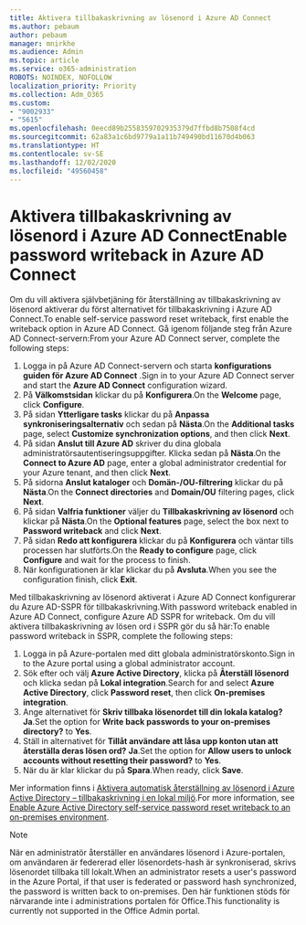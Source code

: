 ```yaml
---
title: Aktivera tillbakaskrivning av lösenord i Azure AD Connect
ms.author: pebaum
author: pebaum
manager: mnirkhe
ms.audience: Admin
ms.topic: article
ms.service: o365-administration
ROBOTS: NOINDEX, NOFOLLOW
localization_priority: Priority
ms.collection: Adm_O365
ms.custom:
- "9002933"
- "5615"
ms.openlocfilehash: 0eecd89b2558359702935379d7ffbd8b7508f4cd
ms.sourcegitcommit: 62a83a1c6bd9779a1a11b749490bd11670d4b063
ms.translationtype: HT
ms.contentlocale: sv-SE
ms.lasthandoff: 12/02/2020
ms.locfileid: "49560458"
---
```

# <a name="enable-password-writeback-in-azure-ad-connect"></a><span data-ttu-id="8bafd-102">Aktivera tillbakaskrivning av lösenord i Azure AD Connect</span><span class="sxs-lookup"><span data-stu-id="8bafd-102">Enable password writeback in Azure AD Connect</span></span>

<span data-ttu-id="8bafd-103">Om du vill aktivera självbetjäning för återställning av tillbakaskrivning av lösenord aktiverar du först alternativet för tillbakaskrivning i Azure AD Connect.</span><span class="sxs-lookup"><span data-stu-id="8bafd-103">To enable self-service password reset writeback, first enable the writeback option in Azure AD Connect.</span></span> <span data-ttu-id="8bafd-104">Gå igenom följande steg från Azure AD Connect-servern:</span><span class="sxs-lookup"><span data-stu-id="8bafd-104">From your Azure AD Connect server, complete the following steps:</span></span>

1. <span data-ttu-id="8bafd-105">Logga in på Azure AD Connect-servern och starta **konfigurations guiden för Azure AD Connect** .</span><span class="sxs-lookup"><span data-stu-id="8bafd-105">Sign in to your Azure AD Connect server and start the **Azure AD Connect** configuration wizard.</span></span>
2. <span data-ttu-id="8bafd-106">På **Välkomstsidan** klickar du på **Konfigurera**.</span><span class="sxs-lookup"><span data-stu-id="8bafd-106">On the **Welcome** page, click **Configure**.</span></span>
3. <span data-ttu-id="8bafd-107">På sidan **Ytterligare tasks** klickar du på **Anpassa synkroniseringsalternativ** och sedan på **Nästa**.</span><span class="sxs-lookup"><span data-stu-id="8bafd-107">On the **Additional tasks** page, select **Customize synchronization options**, and then click **Next**.</span></span>
4. <span data-ttu-id="8bafd-108">På sidan **Anslut till Azure AD** skriver du dina globala administratörsautentiseringsuppgifter. Klicka sedan på **Nästa**.</span><span class="sxs-lookup"><span data-stu-id="8bafd-108">On the **Connect to Azure AD** page, enter a global administrator credential for your Azure tenant, and then click **Next**.</span></span>
5. <span data-ttu-id="8bafd-109">På sidorna **Anslut kataloger** och **Domän-/OU-filtrering** klickar du på **Nästa**.</span><span class="sxs-lookup"><span data-stu-id="8bafd-109">On the **Connect directories** and **Domain/OU** filtering pages, click **Next**.</span></span>
6. <span data-ttu-id="8bafd-110">På sidan **Valfria funktioner** väljer du **Tillbakaskrivning av lösenord** och klickar på **Nästa**.</span><span class="sxs-lookup"><span data-stu-id="8bafd-110">On the **Optional features** page, select the box next to **Password writeback** and click **Next**.</span></span>
7. <span data-ttu-id="8bafd-111">På sidan **Redo att konfigurera** klickar du på **Konfigurera** och väntar tills processen har slutförts.</span><span class="sxs-lookup"><span data-stu-id="8bafd-111">On the **Ready to configure** page, click **Configure** and wait for the process to finish.</span></span>
8. <span data-ttu-id="8bafd-112">När konfigurationen är klar klickar du på **Avsluta**.</span><span class="sxs-lookup"><span data-stu-id="8bafd-112">When you see the configuration finish, click **Exit**.</span></span>

<span data-ttu-id="8bafd-113">Med tillbakaskrivning av lösenord aktiverat i Azure AD Connect konfigurerar du Azure AD-SSPR för tillbakaskrivning.</span><span class="sxs-lookup"><span data-stu-id="8bafd-113">With password writeback enabled in Azure AD Connect, configure Azure AD SSPR for writeback.</span></span>  <span data-ttu-id="8bafd-114">Om du vill aktivera tillbakaskrivning av lösen ord i SSPR gör du så här:</span><span class="sxs-lookup"><span data-stu-id="8bafd-114">To enable password writeback in SSPR, complete the following steps:</span></span>

1. <span data-ttu-id="8bafd-115">Logga in på Azure-portalen med ditt globala administratörskonto.</span><span class="sxs-lookup"><span data-stu-id="8bafd-115">Sign in to the Azure portal using a global administrator account.</span></span>
2. <span data-ttu-id="8bafd-116">Sök efter och välj **Azure Active Directory**, klicka på **Återställ lösenord** och klicka sedan på **Lokal integration**.</span><span class="sxs-lookup"><span data-stu-id="8bafd-116">Search for and select **Azure Active Directory**, click **Password reset**, then click **On-premises integration**.</span></span>
3. <span data-ttu-id="8bafd-117">Ange alternativet för **Skriv tillbaka lösenordet till din lokala katalog?** **Ja**.</span><span class="sxs-lookup"><span data-stu-id="8bafd-117">Set the option for **Write back passwords to your on-premises directory?** to **Yes**.</span></span>
4. <span data-ttu-id="8bafd-118">Ställ in alternativet för **Tillåt användare att låsa upp konton utan att återställa deras lösen ord?** **Ja**.</span><span class="sxs-lookup"><span data-stu-id="8bafd-118">Set the option for **Allow users to unlock accounts without resetting their password?** to **Yes**.</span></span>
5. <span data-ttu-id="8bafd-119">När du är klar klickar du på **Spara**.</span><span class="sxs-lookup"><span data-stu-id="8bafd-119">When ready, click **Save**.</span></span>

<span data-ttu-id="8bafd-120">Mer information finns i [Aktivera automatisk återställning av lösenord i Azure Active Directory – tillbakaskrivning i en lokal miljö](https://docs.microsoft.com/azure/active-directory/authentication/tutorial-enable-sspr-writeback).</span><span class="sxs-lookup"><span data-stu-id="8bafd-120">For more information, see [Enable Azure Active Directory self-service password reset writeback to an on-premises environment](https://docs.microsoft.com/azure/active-directory/authentication/tutorial-enable-sspr-writeback).</span></span>

> [!NOTE]
>  <span data-ttu-id="8bafd-121">När en administratör återställer en användares lösenord i Azure-portalen, om användaren är federerad eller lösenordets-hash är synkroniserad, skrivs lösenordet tillbaka till lokalt.</span><span class="sxs-lookup"><span data-stu-id="8bafd-121">When an administrator resets a user's password in the Azure Portal, if that user is federated or password hash synchronized, the password is written back to on-premises.</span></span> <span data-ttu-id="8bafd-122">Den här funktionen stöds för närvarande inte i administrations portalen för Office.</span><span class="sxs-lookup"><span data-stu-id="8bafd-122">This functionality is currently not supported in the Office Admin portal.</span></span>